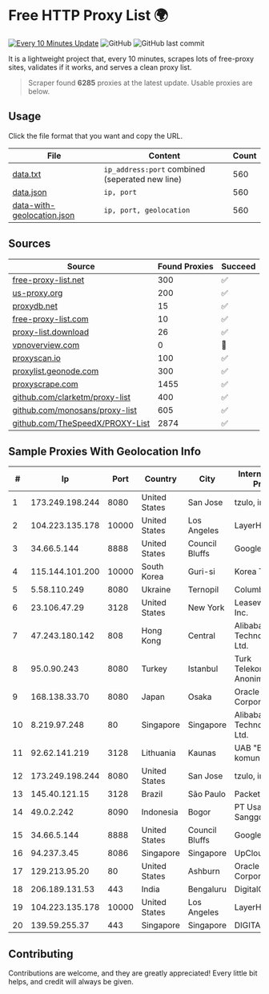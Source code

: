 
# Free HTTP Proxy List 🌍

[![Every 10 Minutes Update](https://github.com/mertguvencli/http-proxy-list/actions/workflows/main.yml/badge.svg?branch=main)](https://github.com/mertguvencli/http-proxy-list/actions/workflows/main.yml)
![GitHub](https://img.shields.io/github/license/mertguvencli/http-proxy-list)
![GitHub last commit](https://img.shields.io/github/last-commit/mertguvencli/http-proxy-list)

It is a lightweight project that, every 10 minutes, scrapes lots of free-proxy sites, validates if it works, and serves a clean proxy list.


> Scraper found **6285** proxies at the latest update. Usable proxies are below.

## Usage

Click the file format that you want and copy the URL.


|File|Content|Count|
|----|-------|-----|
|[data.txt](https://raw.githubusercontent.com/mertguvencli/http-proxy-list/main/proxy-list/data.txt)|`ip_address:port` combined (seperated new line)|560|
|[data.json](https://raw.githubusercontent.com/mertguvencli/http-proxy-list/main/proxy-list/data.json)|`ip, port`|560|
|[data-with-geolocation.json](https://raw.githubusercontent.com/mertguvencli/http-proxy-list/main/proxy-list/data-with-geolocation.json)|`ip, port, geolocation`|560|

## Sources

|Source|Found Proxies|Succeed|
|------|-------------|-------|
|[free-proxy-list.net](https://free-proxy-list.net)|300|✅|
|[us-proxy.org](https://www.us-proxy.org)|200|✅|
|[proxydb.net](http://proxydb.net)|15|✅|
|[free-proxy-list.com](https://free-proxy-list.com/?page=&port=&type%5B%5D=http&type%5B%5D=https&up_time=0&search=Search)|10|✅|
|[proxy-list.download](https://www.proxy-list.download/HTTP)|26|✅|
|[vpnoverview.com](https://vpnoverview.com/privacy/anonymous-browsing/free-proxy-servers)|0|🚫|
|[proxyscan.io](https://www.proxyscan.io)|100|✅|
|[proxylist.geonode.com](https://proxylist.geonode.com/api/proxy-list?limit=300&page=1&sort_by=lastChecked&sort_type=desc&protocols=http,https)|300|✅|
|[proxyscrape.com](https://api.proxyscrape.com/v2/?request=displayproxies&protocol=http&timeout=10000&country=all&ssl=all&anonymity=all)|1455|✅|
|[github.com/clarketm/proxy-list](https://raw.githubusercontent.com/clarketm/proxy-list/master/proxy-list-raw.txt)|400|✅|
|[github.com/monosans/proxy-list](https://raw.githubusercontent.com/monosans/proxy-list/main/proxies/http.txt)|605|✅|
|[github.com/TheSpeedX/PROXY-List](https://raw.githubusercontent.com/TheSpeedX/PROXY-List/master/http.txt)|2874|✅|


## Sample Proxies With Geolocation Info

|#|Ip|Port|Country|City|Internet Service Provider|
|-|--|----|-------|----|-------------------------|
|1|173.249.198.244|8080|United States|San Jose|tzulo, inc.|
|2|104.223.135.178|10000|United States|Los Angeles|LayerHost|
|3|34.66.5.144|8888|United States|Council Bluffs|Google LLC|
|4|115.144.101.200|10000|South Korea|Guri-si|Korea Telecom|
|5|5.58.110.249|8080|Ukraine|Ternopil|Columbus|
|6|23.106.47.29|3128|United States|New York|Leaseweb USA, Inc.|
|7|47.243.180.142|808|Hong Kong|Central|Alibaba (US) Technology Co., Ltd.|
|8|95.0.90.243|8080|Turkey|Istanbul|Turk Telekomunikasyon Anonim Sirketi|
|9|168.138.33.70|8080|Japan|Osaka|Oracle Corporation|
|10|8.219.97.248|80|Singapore|Singapore|Alibaba (US) Technology Co., Ltd.|
|11|92.62.141.219|3128|Lithuania|Kaunas|UAB "Baltnetos komunikacijos"|
|12|173.249.198.244|8080|United States|San Jose|tzulo, inc.|
|13|145.40.121.15|3128|Brazil|São Paulo|Packet Host, Inc.|
|14|49.0.2.242|8090|Indonesia|Bogor|PT Usaha Adi Sanggoro|
|15|34.66.5.144|8888|United States|Council Bluffs|Google LLC|
|16|94.237.3.45|8086|Singapore|Singapore|UpCloud Ltd|
|17|129.213.95.20|80|United States|Ashburn|Oracle Corporation|
|18|206.189.131.53|443|India|Bengaluru|DigitalOcean, LLC|
|19|104.223.135.178|10000|United States|Los Angeles|LayerHost|
|20|139.59.255.37|443|Singapore|Singapore|DIGITALOCEAN|



## Contributing

Contributions are welcome, and they are greatly appreciated! Every
little bit helps, and credit will always be given.

